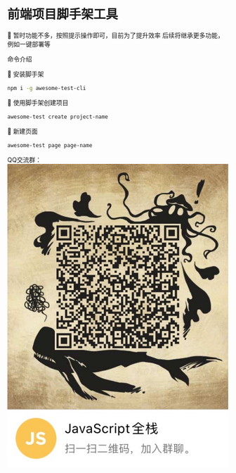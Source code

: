 # 前端项目脚手架工具

🌰 暂时功能不多，按照提示操作即可，目前为了提升效率
后续将继承更多功能，例如一键部署等

命令介绍

🍎 安装脚手架
```bash
npm i -g awesome-test-cli
```

🍏 使用脚手架创建项目

```bash
awesome-test create project-name
```

🍌 新建页面
```bash
awesome-test page page-name
```

QQ交流群：<br />
![](./IMG_4546.JPG)
